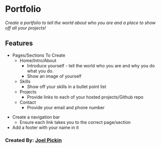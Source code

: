 ﻿# Portfolio
                        
*Create a portfolio to tell the world about who you are and a place to show off all your projects!*

## Features
* Pages/Sections To Create
	- Home/Intro/About
		- Introduce yourself - tell the world who you are and why you do what you do.
		- Show an image of yourself
	- Skills
		- Show off your skills in a bullet point list
	- Projects
		- Provide links to each of your hosted projects/Github repo
	- Contact
		- Provide your email and phone number
- Create a navigation bar
	- Ensure each link takes you to the correct page/section
- Add a footer with your name in it

### Created By: [Joel Pickin](https://twitter.com/TechPickleJoel) 
